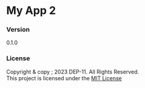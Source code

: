 #  My App 2

### Version 
0.1.0

### License
Copyright & copy ; 2023 DEP-11. All Rights Reserved. <br>
This project is licensed under the [MIT License](License.txt)